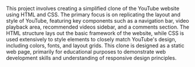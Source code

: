 This project involves creating a simplified clone of the YouTube website using HTML and CSS. The primary focus is on replicating the layout and style of YouTube, featuring key components such as a navigation bar, video playback area, recommended videos sidebar, and a comments section. The HTML structure lays out the basic framework of the website, while CSS is used extensively to style elements to closely match YouTube's design, including colors, fonts, and layout grids. This clone is designed as a static web page, primarily for educational purposes to demonstrate web development skills and understanding of responsive design principles.
